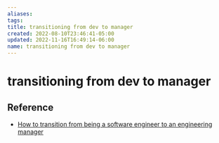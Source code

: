 ```yaml
---
aliases: 
tags: 
title: transitioning from dev to manager
created: 2022-08-10T23:46:41-05:00
updated: 2022-11-16T16:49:14-06:00
name: transitioning from dev to manager
---
```

# transitioning from dev to manager

## Reference
- [How to transition from being a software engineer to an engineering manager](https://betterprogramming.pub/how-to-transition-from-being-a-software-engineer-to-an-engineering-manager-d69592468ea)